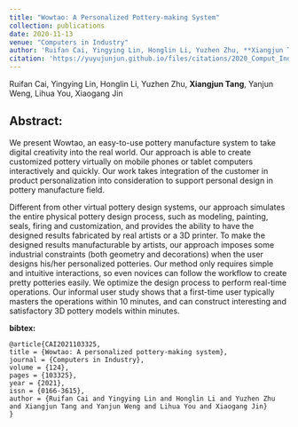 ```yaml
---
title: "Wowtao: A Personalized Pottery-making System"
collection: publications
date: 2020-11-13
venue: "Computers in Industry" 
author: 'Ruifan Cai, Yingying Lin, Honglin Li, Yuzhen Zhu, **Xiangjun Tang**, Yanjun Weng, Lihua You, [Xiaogang Jin](http://www.cad.zju.edu.cn/home/jin/)'
citation: 'https://yuyujunjun.github.io/files/citations/2020_Comput_Ind_Waotao.bib'
---
```

Ruifan Cai, Yingying Lin, Honglin Li, Yuzhen Zhu, **Xiangjun Tang**, Yanjun Weng, Lihua You, Xiaogang Jin



## Abstract:

We present Wowtao, an easy-to-use pottery manufacture system to take digital creativity into the real world. Our approach is able to create customized pottery virtually on mobile phones or tablet computers interactively and quickly. Our work takes integration of the customer in product personalization into consideration to support personal design in pottery manufacture field.

Different from other virtual pottery design systems, our approach simulates the entire physical pottery design process, such as modeling, painting, seals, firing and customization, and provides the ability to have the designed results fabricated by real artists or a 3D printer. To make the designed results manufacturable by artists, our approach imposes some industrial constraints (both geometry and decorations) when the user designs his/her personalized potteries. Our method only requires simple and intuitive interactions, so even novices can follow the workflow to create pretty potteries easily. We optimize the design process to perform real-time operations. Our informal user study shows that a first-time user typically masters the operations within 10 minutes, and can construct interesting and satisfactory 3D pottery models within minutes.

**bibtex:**

```
@article{CAI2021103325,
title = {Wowtao: A personalized pottery-making system},
journal = {Computers in Industry},
volume = {124},
pages = {103325},
year = {2021},
issn = {0166-3615},
author = {Ruifan Cai and Yingying Lin and Honglin Li and Yuzhen Zhu and Xiangjun Tang and Yanjun Weng and Lihua You and Xiaogang Jin}
}
```